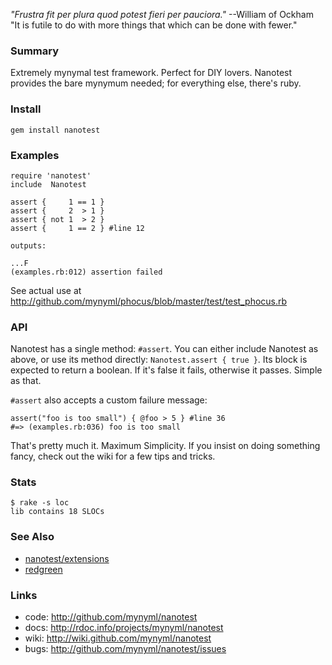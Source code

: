 *"Frustra fit per plura quod potest fieri per pauciora."* --William of Ockham  
"It is futile to do with more things that which can be done with fewer."

### Summary

Extremely mynymal test framework. Perfect for DIY lovers. Nanotest provides
the bare mynymum needed; for everything else, there's ruby.

### Install

    gem install nanotest

### Examples

    require 'nanotest'
    include  Nanotest

    assert {     1 == 1 }
    assert {     2  > 1 }
    assert { not 1  > 2 }
    assert {     1 == 2 } #line 12

    outputs:

    ...F
    (examples.rb:012) assertion failed

See actual use at <http://github.com/mynyml/phocus/blob/master/test/test_phocus.rb>

### API

Nanotest has a single method: `#assert`. You can either include Nanotest as
above, or use its method directly: `Nanotest.assert { true }`. Its block is
expected to return a boolean. If it's false it fails, otherwise it passes.
Simple as that.

`#assert` also accepts a custom failure message:

    assert("foo is too small") { @foo > 5 } #line 36
    #=> (examples.rb:036) foo is too small

That's pretty much it. Maximum Simplicity. If you insist on doing something
fancy, check out the wiki for a few tips and tricks.

### Stats

    $ rake -s loc
    lib contains 18 SLOCs

### See Also

* [nanotest/extensions][1]
* [redgreen][2]

### Links

* code: <http://github.com/mynyml/nanotest>
* docs: <http://rdoc.info/projects/mynyml/nanotest>
* wiki: <http://wiki.github.com/mynyml/nanotest>
* bugs: <http://github.com/mynyml/nanotest/issues>


[1]: http://github.com/mynyml/nanotest_extensions
[2]: http://github.com/mynyml/redgreen
